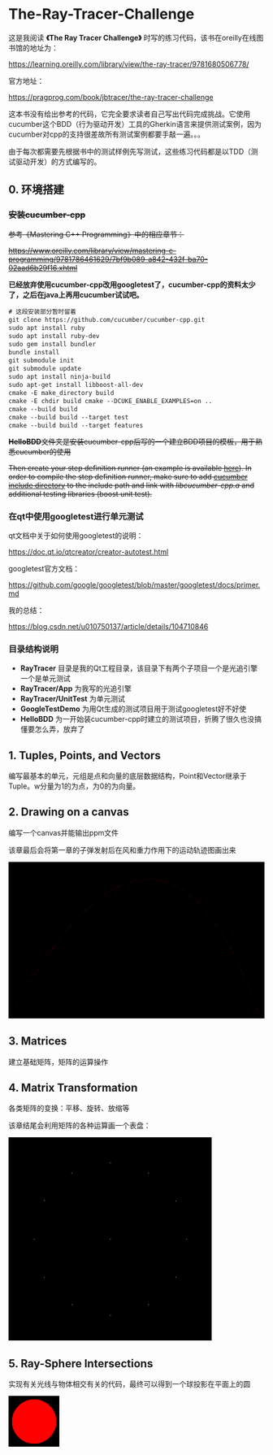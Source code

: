# The-Ray-Tracer-Challenge

这是我阅读 **《The Ray Tracer Challenge》** 时写的练习代码，该书在oreilly在线图书馆的地址为：

https://learning.oreilly.com/library/view/the-ray-tracer/9781680506778/

官方地址：

https://pragprog.com/book/jbtracer/the-ray-tracer-challenge

这本书没有给出参考的代码，它完全要求读者自己写出代码完成挑战。它使用cucumber这个BDD（行为驱动开发）工具的Gherkin语言来提供测试案例，因为cucumber对cpp的支持很差故所有测试案例都要手敲一遍。。。

由于每次都需要先根据书中的测试样例先写测试，这些练习代码都是以TDD（测试驱动开发）的方式编写的。

## 0. 环境搭建

### ~~安装cucumber-cpp~~

~~参考《Mastering C++ Programming》中的相应章节：~~

~~https://www.oreilly.com/library/view/mastering-c-programming/9781786461629/7bf9b089-a842-432f-ba70-02aad6b29f16.xhtml~~

**已经放弃使用cucumber-cpp改用googletest了，cucumber-cpp的资料太少了，之后在java上再用cucumber试试吧。**

```shell
# 这段安装部分暂时留着
git clone https://github.com/cucumber/cucumber-cpp.git
sudo apt install ruby
sudo apt install ruby-dev
sudo gem install bundler
bundle install
git submodule init
git submodule update
sudo apt install ninja-build
sudo apt-get install libboost-all-dev
cmake -E make_directory build
cmake -E chdir build cmake --DCUKE_ENABLE_EXAMPLES=on ..
cmake --build build
cmake --build build --target test
cmake --build build --target features
```

~~**HelloBDD**文件夹是安装cucumber-cpp后写的一个建立BDD项目的模板，用于熟悉cucumber的使用~~

~~Then create your step definition runner (an example is available [here](https://github.com/cucumber/cucumber-cpp/blob/master/examples/Calc/features/step_definitions/BoostCalculatorSteps.cpp)). In order to compile the step definition runner, make sure to add [cucumber include directory](https://github.com/cucumber/cucumber-cpp/blob/master/includes) to the include path and link with *libcucumber-cpp.a* and additional testing libraries (boost unit test).~~

### 在qt中使用googletest进行单元测试

qt文档中关于如何使用googletest的说明：

https://doc.qt.io/qtcreator/creator-autotest.html

googletest官方文档：

https://github.com/google/googletest/blob/master/googletest/docs/primer.md

我的总结：

https://blog.csdn.net/u010750137/article/details/104710846

### 目录结构说明

- **RayTracer** 目录是我的Qt工程目录，该目录下有两个子项目一个是光追引擎一个是单元测试
- **RayTracer/App** 为我写的光追引擎
- **RayTracer/UnitTest** 为单元测试
- **GoogleTestDemo** 为用Qt生成的测试项目用于测试googletest好不好使
- **HelloBDD** 为一开始装cucumber-cpp时建立的测试项目，折腾了很久也没搞懂要怎么弄，放弃了

## 1. **Tuples, Points,** and Vectors

编写最基本的单元，元组是点和向量的底层数据结构，Point和Vector继承于Tuple。w分量为1的为点，为0的为向量。

## 2. Drawing on a canvas

编写一个canvas并能输出ppm文件

该章最后会将第一章的子弹发射后在风和重力作用下的运动轨迹图画出来

![projectile](img/projectile.png)

## 3. Matrices 

建立基础矩阵，矩阵的运算操作

## 4. Matrix Transformation

各类矩阵的变换：平移、旋转、放缩等

该章结尾会利用矩阵的各种运算画一个表盘：

![clock](img/clock.png)

## 5. Ray-Sphere Intersections

实现有关光线与物体相交有关的代码，最终可以得到一个球投影在平面上的圆

![sphere](img/sphere.png)